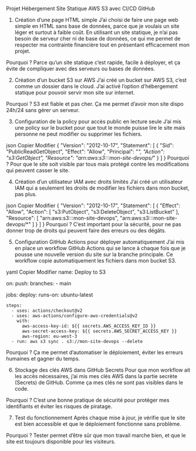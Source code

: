 Projet Hébergement Site Statique AWS S3 avec CI/CD GitHub
1. Création d’une page HTML simple
J’ai choisi de faire une page web simple en HTML sans base de données, parce que je voulais un site léger et surtout à faible coût. En utilisant un site statique, je n’ai pas besoin de serveur cher ni de base de données, ce qui me permet de respecter ma contrainte financière tout en présentant efficacement mon projet.

Pourquoi ?
Parce qu’un site statique c’est rapide, facile à déployer, et ça évite de compliquer avec des serveurs ou bases de données.

2. Création d’un bucket S3 sur AWS
J’ai créé un bucket sur AWS S3, c’est comme un dossier dans le cloud. J’ai activé l’option d’hébergement statique pour pouvoir servir mon site sur internet.

Pourquoi ?
S3 est fiable et pas cher. Ça me permet d’avoir mon site dispo 24h/24 sans gérer un serveur.

3. Configuration de la policy pour accès public en lecture seule
J’ai mis une policy sur le bucket pour que tout le monde puisse lire le site mais personne ne peut modifier ou supprimer les fichiers.

json
Copier
Modifier
{
  "Version": "2012-10-17",
  "Statement": [
    {
      "Sid": "PublicReadGetObject",
      "Effect": "Allow",
      "Principal": "*",
      "Action": "s3:GetObject",
      "Resource": "arn:aws:s3:::mon-site-devops/*"
    }
  ]
}
Pourquoi ?
Pour que le site soit visible par tous mais protégé contre les modifications qui peuvent casser le site.

4. Création d’un utilisateur IAM avec droits limités
J’ai créé un utilisateur IAM qui a seulement les droits de modifier les fichiers dans mon bucket, pas plus.

json
Copier
Modifier
{
  "Version": "2012-10-17",
  "Statement": [
    {
      "Effect": "Allow",
      "Action": [
        "s3:PutObject",
        "s3:DeleteObject",
        "s3:ListBucket"
      ],
      "Resource": [
        "arn:aws:s3:::mon-site-devops",
        "arn:aws:s3:::mon-site-devops/*"
      ]
    }
  ]
}
Pourquoi ?
C’est important pour la sécurité, pour ne pas donner trop de droits qui peuvent faire des erreurs ou des dégâts.

5. Configuration GitHub Actions pour déployer automatiquement
J’ai mis en place un workflow GitHub Actions qui se lance à chaque fois que je pousse une nouvelle version du site sur la branche principale. Ce workflow copie automatiquement les fichiers dans mon bucket S3.

yaml
Copier
Modifier
name: Deploy to S3

on:
  push:
    branches:
      - main

jobs:
  deploy:
    runs-on: ubuntu-latest

    steps:
      - uses: actions/checkout@v2
      - uses: aws-actions/configure-aws-credentials@v2
        with:
          aws-access-key-id: ${{ secrets.AWS_ACCESS_KEY_ID }}
          aws-secret-access-key: ${{ secrets.AWS_SECRET_ACCESS_KEY }}
          aws-region: eu-west-3
      - run: aws s3 sync . s3://mon-site-devops --delete
Pourquoi ?
Ça me permet d’automatiser le déploiement, éviter les erreurs humaines et gagner du temps.

6. Stockage des clés AWS dans GitHub Secrets
Pour que mon workflow ait les accès nécessaires, j’ai mis mes clés AWS dans la partie secrète (Secrets) de GitHub. Comme ça mes clés ne sont pas visibles dans le code.

Pourquoi ?
C’est une bonne pratique de sécurité pour protéger mes identifiants et éviter les risques de piratage.

7. Test du fonctionnement
Après chaque mise à jour, je vérifie que le site est bien accessible et que le déploiement fonctionne sans problème.

Pourquoi ?
Tester permet d’être sûr que mon travail marche bien, et que le site est toujours disponible pour les visiteurs.
